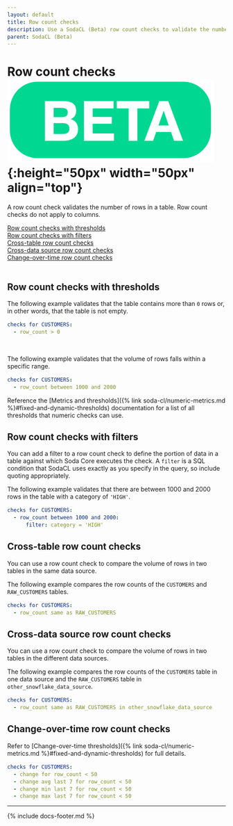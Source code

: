 ```yaml
---
layout: default
title: Row count checks
description: Use a SodaCL (Beta) row count checks to validate the number of rows in a table. Compare row counts across tables or data sources.
parent: SodaCL (Beta)
---
```


# Row count checks ![beta](/assets/images/beta.png){:height="50px" width="50px" align="top"}

A row count check validates the number of rows in a table. Row count checks do not apply to columns.

[Row count checks with thresholds](#row-count-checks-with-thresholds)<br />
[Row count checks with filters](#row-count-checks-with-filters)<br />
[Cross-table row count checks](#cross-table-row-count-checks)<br />
[Cross-data source row count checks](#cross-data-source-row-count-checks)<br />
[Change-over-time row count checks](#change-over-time-row-count-checks)<br />
<br />


## Row count checks with thresholds

The following example validates that the table contains more than `0` rows or, in other words, that the table is not empty.
```yaml
checks for CUSTOMERS:
  - row_count > 0
```

<br />

The following example validates that the volume of rows falls within a specific range.
```yaml
checks for CUSTOMERS:
  - row_count between 1000 and 2000
```

Reference the [Metrics and thresholds]({% link soda-cl/numeric-metrics.md %}#fixed-and-dynamic-thresholds) documentation for a list of all thresholds that numeric checks can use.

## Row count checks with filters

You can add a filter to a row count check to define the portion of data in a table against which Soda Core executes the check. A `filter` is a SQL condition that SodaCL uses exactly as you specify in the query, so include quoting appropriately.

The following example validates that there are between 1000 and 2000 rows in the table with a category of `'HIGH'`. 
```yaml
checks for CUSTOMERS:
  - row_count between 1000 and 2000:
      filter: category = 'HIGH'
```


## Cross-table row count checks

You can use a row count check to compare the volume of rows in two tables in the same data source. 

The following example compares the row counts of the `CUSTOMERS` and `RAW_CUSTOMERS` tables.
```yaml
checks for CUSTOMERS:
  - row_count same as RAW_CUSTOMERS
```

## Cross-data source row count checks

You can use a row count check to compare the volume of rows in two tables in the different data sources. 

The following example compares the row counts of the `CUSTOMERS` table in one data source and the `RAW_CUSTOMERS` table in `other_snowflake_data_source`.

```yaml
checks for CUSTOMERS:
  - row_count same as RAW_CUSTOMERS in other_snowflake_data_source
```

<!--
## Cross table row count checks with filters

(Coming soon)

TODO Consider if we should push it to the user to define the right variables and avoid clashes between the variable names when comparing?

Check if the row count of a table is the same as another table in the same data source
```yaml
checks for CUSTOMERS [daily_date]:
  - row_count same as RAW_CUSTOMERS [daily_timestamp]
```

where in the same or another file:

```yaml
filter CUSTOMERS [daily_date]:
  where: date = DATE '${date}'

filter RAW_CUSTOMERS [daily_timestamp]:
  where: TIMESTAMP '${ts_start}' <= "ts" AND "ts" < TIMESTAMP '${ts_end}'
```

Row count comparison with table filter also works cross data source.

Learn more on [table filters](./table-filters.md)
-->

## Change-over-time row count checks

Refer to [Change-over-time thresholds]({% link soda-cl/numeric-metrics.md %}#fixed-and-dynamic-thresholds) for full details.

```yaml
checks for CUSTOMERS:
  - change for row_count < 50
  - change avg last 7 for row_count < 50
  - change min last 7 for row_count < 50
  - change max last 7 for row_count < 50
```

---
{% include docs-footer.md %}
